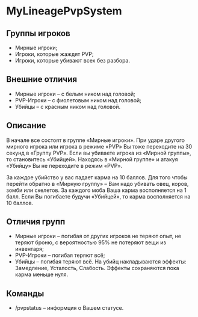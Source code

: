 MyLineagePvpSystem
==================

Группы игроков
----
- Мирные игроки;
- Игроки, которые жаждят PVP;
- Игроки, которые убивают всех без разбора.


Внешние отличия
----
- Мирные игроки – с белым ником над головой;
- PVP-Игроки – с фиолетовым ником над головой;
- Убийцы – с красным ником над головой.

Описание
----
В начале все состоят в группе «Мирные игроки».
При ударе другого мирного игрока или игрока в режиме «PVP» Вы тоже переходите на 30 секунд в «Группу PVP».
Если вы убиваете игрока из «Мирной группы», то становитесь «Убийцей». Находясь в «Мирной группе» и атакуя «Убийцу» Вы не переходите в режим «PVP».

За каждое убийство у вас падает карма на 10 баллов.
Для того чтобы перейти обратно в «Мирную группу» – Вам надо убивать овец, коров, зомби или скелетов.
За каждого моба Ваша карма восполняется на 1 балл.
Если Вы погибаете будучи «Убийцей», то карма восполняется на 10 баллов.

Отличия групп
----
- Мирные игроки – погибая от других игроков не теряют опыт, не теряют броню, с вероятностью 95% не потеряют вещи из инвентаря;
- PVP-Игроки – погибая теряют всё;
- Убийцы – погибая теряют всё. На убийц накладываются эффекты: Замедление, Усталость, Слабость. Эффекты сохраняются пока карма меньше нуля.

Команды
----
- /pvpstatus – информция о Вашем статусе.
